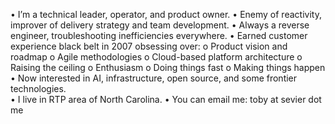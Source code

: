 
•	I’m a technical leader, operator, and product owner.
•	Enemy of reactivity, improver of delivery strategy and team development.
•	Always a reverse engineer, troubleshooting inefficiencies everywhere.
•	Earned customer experience black belt in 2007 obsessing over:
    o	Product vision and roadmap
    o	Agile methodologies
    o	Cloud-based platform architecture
    o	Raising the ceiling
    o	Enthusiasm
    o	Doing things fast
    o	Making things happen
•	Now interested in AI, infrastructure, open source, and some frontier technologies.  
•	I live in RTP area of North Carolina.
•	You can email me:  toby at sevier dot me
